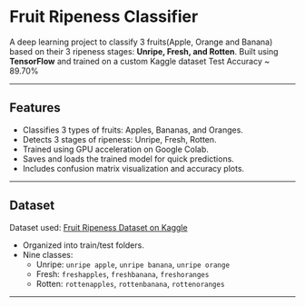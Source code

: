 # Fruit Ripeness Classifier

A deep learning project to classify 3 fruits(Apple, Orange and Banana) based on their 3 ripeness stages: **Unripe, Fresh, and Rotten**. Built using **TensorFlow** and trained on a custom Kaggle dataset 
Test Accuracy ~ 89.70%

---

##  Features

- Classifies 3 types of fruits: Apples, Bananas, and Oranges.
- Detects 3 stages of ripeness: Unripe, Fresh, Rotten.
- Trained using GPU acceleration on Google Colab.
- Saves and loads the trained model for quick predictions.
- Includes confusion matrix visualization and accuracy plots.

---

##  Dataset

Dataset used: [Fruit Ripeness Dataset on Kaggle](https://www.kaggle.com/datasets/leftin/fruit-ripeness-unripe-ripe-and-rotten)  
- Organized into train/test folders.
- Nine classes:
  - Unripe: `unripe apple`, `unripe banana`, `unripe orange`
  - Fresh: `freshapples`, `freshbanana`, `freshoranges`
  - Rotten: `rottenapples`, `rottenbanana`, `rottenoranges`

---
